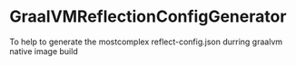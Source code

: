 # GraalVMReflectionConfigGenerator  
To help to generate the mostcomplex reflect-config.json durring graalvm native image build     
